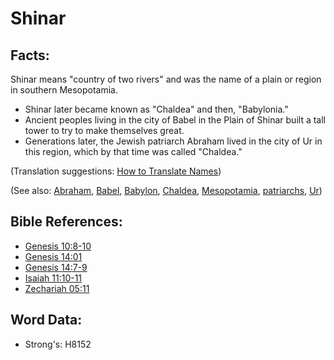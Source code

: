 # Shinar #

## Facts: ##

Shinar means "country of two rivers" and was the name of a plain or region in southern Mesopotamia.

* Shinar later became known as "Chaldea" and then, "Babylonia."
* Ancient peoples living in the city of Babel in the Plain of Shinar built a tall tower to try to make themselves great.
* Generations later, the Jewish patriarch Abraham lived in the city of Ur in this region, which by that time was called "Chaldea."

(Translation suggestions: [How to Translate Names](rc://en/ta/man/translate/translate-names))

(See also: [Abraham](../names/abraham.md), [Babel](../names/babel.md), [Babylon](../names/babylon.md), [Chaldea](../names/chaldeans.md), [Mesopotamia](../names/mesopotamia.md), [patriarchs](../other/patriarchs.md), [Ur](../names/ur.md))

## Bible References: ##

* [Genesis 10:8-10](rc://en/tn/help/gen/10/08)
* [Genesis 14:01](rc://en/tn/help/gen/14/01)
* [Genesis 14:7-9](rc://en/tn/help/gen/14/07)
* [Isaiah 11:10-11](rc://en/tn/help/isa/11/10)
* [Zechariah 05:11](rc://en/tn/help/zec/05/11)

## Word Data: ##

* Strong's: H8152

